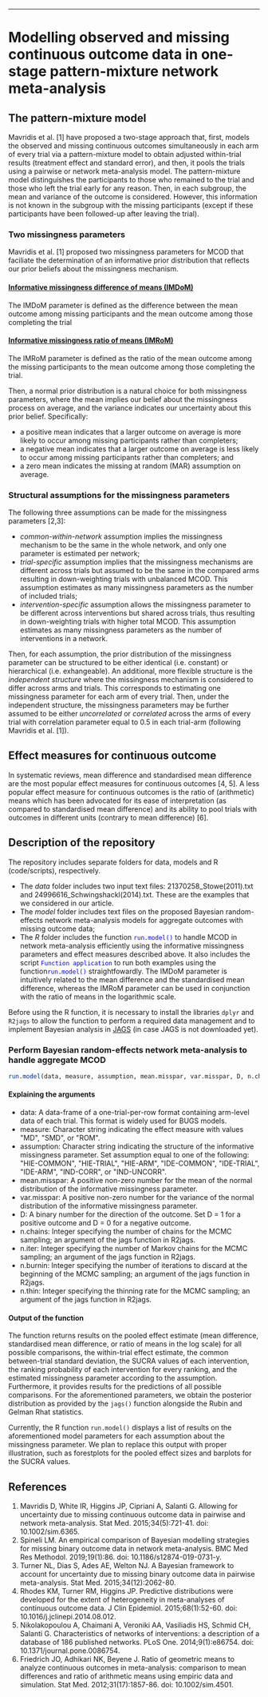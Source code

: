 ***

#  Modelling observed and missing continuous outcome data in one-stage pattern-mixture network meta-analysis

## The pattern-mixture model

Mavridis et al. [1] have proposed a two-stage approach that, first, models the observed and missing continuous outcomes simultaneously in each arm of every trial via a pattern-mixture model to obtain adjusted within-trial results (treatment effect and standard error), and then, it pools the trials using a pairwise or network meta-analysis model. The pattern-mixture model distinguishes the participants to those who remained to the trial and those who left the trial early for any reason. Then, in each subgroup, the mean and variance of the outcome is considered. However, this information is not known in the subgroup with the missing participants (except if these participants have been followed-up after leaving the trial).

### Two missingness parameters

Mavridis et al. [1] proposed two missingness parameters for MCOD that faciliate the determination of an informative prior distribution that reflects our prior beliefs about the missingness mechanism. 

#### <ins>Informative missingness difference of means (IMDoM)</ins>

The IMDoM parameter is defined as the difference between the mean outcome among missing participants and the mean outcome among those completing the trial

#### <ins>Informative missingness ratio of means (IMRoM)</ins>

The IMRoM parameter is defined as the ratio of the mean outcome among the missing participants to the mean outcome among those completing the trial.

Then, a normal prior distribution is a natural choice for both missingness parameters, where the mean implies our belief about the missingness process on average, and the variance indicates our uncertainty about this prior belief. Specifically:

+ a positive mean indicates that a larger outcome on average is more likely to occur among missing participants rather than completers;
+ a negative mean indicates that a larger outcome on average is less likely to occur among missing participants rather than completers; and
+ a zero mean indicates the missing at random (MAR) assumption on average.


### Structural assumptions for the missingness parameters

The following three assumptions can be made for the missingness parameters [2,3]:

+ *common-within-network* assumption implies the missingness mechanism to be the same in the whole network, and only one parameter is estimated per network;
+ *trial-specific* assumption implies that the missingness mechanisms are different across trials but assumed to be the same in the compared arms resulting in down-weighting trials with unbalanced MCOD. This assumption estimates as many missingness parameters as the number of included trials;
+ *intervention-specific* assumption allows the missingness parameter to be different across interventions but shared across trials, thus resulting in down-weighting trials with higher total MCOD. This assumption estimates as many missingness parameters as the number of interventions in a network.

Then, for each assumption, the prior distribution of the missingness parameter can be structured to be either identical (i.e. constant) or hierarchical (i.e. exhangeable). An additional, more flexible structure is the *independent structure* where the missingness mechanism is considered to differ across arms and trials. This corresponds to estimating one missingness parameter for each arm of every trial. Then, under the independent structure, the missingness parameters may be further assumed to be either *uncorrelated* or *correlated* across the arms of every trial with correlation parameter equal to 0.5 in each trial-arm (following Mavridis et al. [1]).   

## Effect measures for continuous outcome 

In systematic reviews, mean difference and standardised mean difference are the most popular effect measures for continuous outcomes [4, 5]. A less popular effect measure for continuous outcomes is the ratio of (arithmetic) means which has been advocated for its ease of interpretation (as compared to  standardised mean difference) and its ability to pool trials with outcomes in different units (contrary to mean difference) [6]. 


## Description of the repository

The repository includes separate folders for data, models and R (code/scripts), respectively.
* The _data_ folder includes two input text files: 21370258_Stowe(2011).txt and 24996616_Schwingshackl(2014).txt. These are the examples that we considered in our article.
* The _model_ folder includes text files on the proposed Bayesian random-effects network meta-analysis models for aggregate outcomes with missing outcome data;
* The _R_ folder includes the function <span style="color: blue;">`run.model()`</span> to handle MCOD in network meta-analysis efficiently using the informative missingness parameters and effect measures described above. It also includes the script <span style="color: blue;">`Function application`</span> to run both examples using the function<span style="color: blue;">`run.model()`</span> straightfowardly. The IMDoM parameter is intuitively related to the mean difference and the standardised mean difference, whereas the IMRoM parameter can be used in conjunction with the ratio of means in the logarithmic scale. 

Before using the R function, it is necessary to install the libraries `dplyr` and `R2jags` to allow the function to perform a required data management and to implement Bayesian analysis in [JAGS](https://sourceforge.net/projects/mcmc-jags/) (in case JAGS is not downloaded yet). 


### Perform Bayesian random-effects network meta-analysis to handle aggregate MCOD

```r
run.model(data, measure, assumption, mean.misspar, var.misspar, D, n.chains, n.iter, n.burnin, n.thin)
```

#### Explaining the arguments

* data: A data-frame of a one-trial-per-row format containing arm-level data of each trial. This format is widely used for BUGS models. 
* measure: Character string indicating the effect measure with values "MD", "SMD", or "ROM".
* assumption: Character string indicating the structure of the informative missingness parameter. Set assumption equal to one of the following: "HIE-COMMON", "HIE-TRIAL", "HIE-ARM", "IDE-COMMON", "IDE-TRIAL", "IDE-ARM", "IND-CORR", or "IND-UNCORR".
* mean.misspar: A positive non-zero number for the mean of the normal distribution of the informative missingness parameter.
* var.misspar: A positive non-zero number for the variance of the normal distribution of the informative missingness parameter.
* D: A binary number for the direction of the outcome. Set D = 1 for a positive outcome and D = 0 for a negative outcome.
* n.chains: Integer specifying the number of chains for the MCMC sampling; an argument of the jags function in R2jags.
* n.iter: Integer specifying the number of Markov chains for the MCMC sampling; an argument of the jags function in R2jags.
* n.burnin: Integer specifying the number of iterations to discard at the beginning of the MCMC sampling; an argument of the jags function in R2jags.
* n.thin: Integer specifying the thinning rate for the MCMC sampling; an argument of the jags function in R2jags.


#### Output of the function

The function returns results on the pooled effect estimate (mean difference, standardised mean difference, or ratio of means in the log scale) for all possible comparisons, the within-trial effect estimate, the common between-trial standard deviation, the SUCRA values of each intervention, the ranking probability of each intervention for every ranking, and the estimated missingness parameter according to the assumption. Furthermore, it provides results for the predictions of all possible comparisons. For the aforementioned parameters, we obtain the posterior distribution as provided by the `jags()` function alongside the Rubin and Gelman Rhat statistics. 

Currently, the R function `run.model()` displays a list of results on the aforementioned model parameters for each assumption about the missingness parameter. 
We plan to replace this output with proper illustration, such as forestplots for the pooled effect sizes and barplots for the SUCRA values.


## References
1. Mavridis D, White IR, Higgins JP, Cipriani A, Salanti G. Allowing for uncertainty due to missing continuous outcome data in pairwise and network meta-analysis. Stat Med. 2015;34(5):721-41. doi: 10.1002/sim.6365.
2. Spineli LM. An empirical comparison of Bayesian modelling strategies for missing binary outcome data in network meta-analysis. BMC Med Res Methodol. 2019;19(1):86. doi: 10.1186/s12874-019-0731-y.
3. Turner NL, Dias S, Ades AE, Welton NJ. A Bayesian framework to account for uncertainty due to missing binary outcome data in pairwise meta-analysis. Stat Med. 2015;34(12):2062-80.
4. Rhodes KM, Turner RM, Higgins JP. Predictive distributions were developed for the extent of heterogeneity in meta-analyses of continuous outcome data. J Clin Epidemiol. 2015;68(1):52-60. doi: 10.1016/j.jclinepi.2014.08.012.
5. Nikolakopoulou A, Chaimani A, Veroniki AA, Vasiliadis HS, Schmid CH, Salanti G. Characteristics of networks of interventions: a description of a database of 186 published networks. PLoS One. 2014;9(1):e86754. doi: 10.1371/journal.pone.0086754.
6. Friedrich JO, Adhikari NK, Beyene J. Ratio of geometric means to analyze continuous outcomes in meta-analysis: comparison to mean differences and ratio of arithmetic means using empiric data and simulation. Stat Med. 2012;31(17):1857-86. doi: 10.1002/sim.4501.
